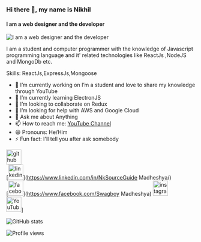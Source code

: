 ### Hi there 👋, my name is Nikhil
#### I am a web designer and the developer 
![I am a web designer and the developer ](/images/banner.png)

I am a student and computer programmer with the knowledge of Javascript programming language and it' related technologies like ReactJs ,NodeJS and MongoDb etc.

Skills: ReactJs,ExpressJs,Mongoose 

- 🔭 I’m currently working on  I’m a student and love to share my knowledge through YouTube 
- 🌱 I’m currently learning ElectronJS 
- 👯 I’m looking to collaborate on Redux 
- 🤔 I’m looking for help with AWS and Google Cloud 
- 💬 Ask me about Anything 
- 📫 How to reach me: [YouTube Channel](https://www.youtube.com/channel/UCfFvyabq1XPMd6w-5YSA57Q) 
- 😄 Pronouns: He/Him 
- ⚡ Fun fact: I'll tell you after ask somebody 


[<img src='https://cdn.jsdelivr.net/npm/simple-icons@3.0.1/icons/github.svg' alt='github' height='40'>](https://github.com/NikhilMadheshya)  
[<img src='https://cdn.jsdelivr.net/npm/simple-icons@3.0.1/icons/linkedin.svg' alt='linkedin' height='40'>](https://www.linkedin.com/in/NkSourceGuide Madheshya/)  
[<img src='https://cdn.jsdelivr.net/npm/simple-icons@3.0.1/icons/facebook.svg' alt='facebook' height='40'>](https://www.facebook.com/Swagboy Madheshya) 
[<img src='https://cdn.jsdelivr.net/npm/simple-icons@3.0.1/icons/instagram.svg' alt='instagram' height='40'>](https://www.instagram.com/kingofsourceguide/)  
[<img src='https://cdn.jsdelivr.net/npm/simple-icons@3.0.1/icons/youtube.svg' alt='YouTube' height='40'>](https://www.youtube.com/channel/fFvyabq1XPMd6w-5YSA57Q)]  

![GitHub stats](https://github-readme-stats.vercel.app/api?username=NikhilMadheshya&show_icons=true)  

![Profile views](https://gpvc.arturio.dev/NikhilMadheshya)  

